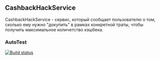 ## CashbackHackService

CashbackHackService - сервис, который сообщает пользователю о том, сколько ему нужно "докупить" в рамках конкретной траты, чтобы получить максимальное количетство кэшбека.

### AutoTest

[![Build status](https://ci.appveyor.com/api/projects/status/0e7q37i5q5ab7a8l?svg=true)](https://ci.appveyor.com/project/TatyanaGV/unittest-homework2)

